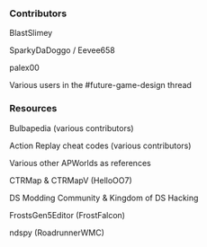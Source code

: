 ### Contributors

BlastSlimey

SparkyDaDoggo / Eevee658

palex00

Various users in the #future-game-design thread

### Resources

Bulbapedia (various contributors)

Action Replay cheat codes (various contributors)

Various other APWorlds as references

CTRMap & CTRMapV (HelloOO7)

DS Modding Community & Kingdom of DS Hacking

FrostsGen5Editor (FrostFalcon)

ndspy (RoadrunnerWMC)
